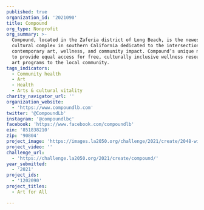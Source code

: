 ```yaml
---
published: true
organization_id: '2021090'
title: Compound
org_type: Nonprofit
org_summary: >-
  Compound, located in the Zaferia district of Long Beach, is the newest
  cultural complex in southern California dedicated to the intersection of
  contemporary art, wellness, and community impact. Compound’s unique mission is
  to provide equal access for free, culturally inclusive wellness resources and
  art programs to the local community.
tags_indicators:
  - Community health
  - Art
  - Health
  - Arts & cultural vitality
charity_navigator_url: ''
organization_website:
  - 'https://www.compoundlb.com'
twitter: '@CompoundLb'
instagram: '@compoundlbc'
facebook: 'https://www.facebook.com/compoundlb'
ein: '851838210'
zip: '90804'
project_image: 'https://images.la2050.org/challenge/2021/create/2048-wide/compound.jpg'
project_video: ''
challenge_url:
  - 'https://challenge.la2050.org/2021/create/compound/'
year_submitted:
  - '2021'
project_ids:
  - '1202090'
project_titles:
  - Art for All

---
```

